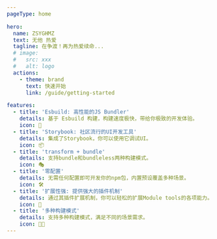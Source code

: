 ```yaml
---
pageType: home

hero:
  name: ZSYGHMZ
  text: 无他 热爱
  tagline: 在争渡！再为热爱续命...
  # image:
  #   src: xxx
  #   alt: logo
  actions:
    - theme: brand
      text: 快速开始
      link: /guide/getting-started

features:
  - title: 'Esbuild: 高性能的JS Bundler'
    details: 基于 Esbuild 构建，构建速度极快，带给你极致的开发体验。
    icon: 🚀
  - title: 'Storybook: 社区流行的UI开发工具'
    details: 集成了Storybook，你可以使用它调试UI。
    icon: 📦
  - title: 'transform + bundle'
    details: 支持bundle和bundleless两种构建模式。
    icon: 🎭
  - title: '零配置'
    details: 无需任何配置即可开发你的npm包，内置预设覆盖多种场景。
    icon: 🛠️
  - title: '扩展性强: 提供强大的插件机制'
    details: 通过其插件扩展机制，你可以轻松的扩展Module tools的各项能力。
    icon: 🎨
  - title: '多种构建模式'
    details: 支持多种构建模式，满足不同的场景需求。
    icon: 👍🏻
---
```

